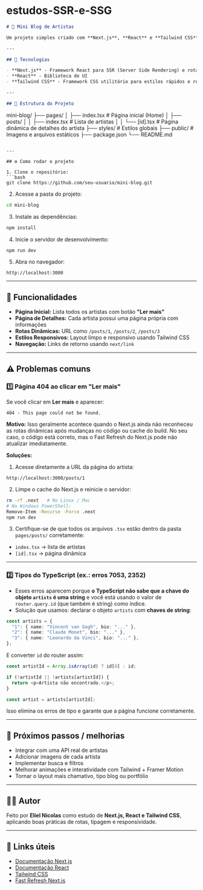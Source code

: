 # estudos-SSR-e-SSG



```markdown
# 🎨 Mini Blog de Artistas

Um projeto simples criado com **Next.js**, **React** e **Tailwind CSS**, que permite explorar conceitos de rotas dinâmicas, renderização de páginas e navegação entre páginas.

---

## 🚀 Tecnologias

- **Next.js** - Framework React para SSR (Server Side Rendering) e rotas dinâmicas
- **React** - Biblioteca de UI
- **Tailwind CSS** - Framework CSS utilitário para estilos rápidos e responsivos

---

## 📂 Estrutura do Projeto

```

mini-blog/
├── pages/
│   ├── index.tsx        # Página inicial (Home)
│   ├── posts/
│   │   ├── index.tsx    # Lista de artistas
│   │   └── \[id].tsx     # Página dinâmica de detalhes do artista
├── styles/              # Estilos globais
├── public/              # Imagens e arquivos estáticos
├── package.json
└── README.md

````

---

## ⚙️ Como rodar o projeto

1. Clone o repositório:
```bash
git clone https://github.com/seu-usuario/mini-blog.git
````

2. Acesse a pasta do projeto:

```bash
cd mini-blog
```

3. Instale as dependências:

```bash
npm install
```

4. Inicie o servidor de desenvolvimento:

```bash
npm run dev
```

5. Abra no navegador:

```
http://localhost:3000
```

---

## 📌 Funcionalidades

* **Página Inicial:** Lista todos os artistas com botão **"Ler mais"**
* **Página de Detalhes:** Cada artista possui uma página própria com informações
* **Rotas Dinâmicas:** URL como `/posts/1`, `/posts/2`, `/posts/3`
* **Estilos Responsivos:** Layout limpo e responsivo usando Tailwind CSS
* **Navegação:** Links de retorno usando `next/link`

---

## ⚠️ Problemas comuns

### 1️⃣ Página 404 ao clicar em "Ler mais"

Se você clicar em **Ler mais** e aparecer:

```
404 - This page could not be found.
```

**Motivo:**
Isso geralmente acontece quando o Next.js ainda não reconheceu as rotas dinâmicas após mudanças no código ou cache do build. No seu caso, o código está correto, mas o Fast Refresh do Next.js pode não atualizar imediatamente.

**Soluções:**

1. Acesse diretamente a URL da página do artista:

```
http://localhost:3000/posts/1
```

2. Limpe o cache do Next.js e reinicie o servidor:

```bash
rm -rf .next   # No Linux / Mac
# No Windows PowerShell:
Remove-Item -Recurse -Force .next
npm run dev
```

3. Certifique-se de que todos os arquivos `.tsx` estão dentro da pasta `pages/posts/` corretamente:

* `index.tsx` → lista de artistas
* `[id].tsx` → página dinâmica

---

### 2️⃣ Tipos do TypeScript (ex.: erros 7053, 2352)

* Esses erros aparecem porque **o TypeScript não sabe que a chave do objeto `artists` é uma string** e você está usando o valor de `router.query.id` (que também é string) como índice.
* Solução que usamos: declarar o objeto `artists` com **chaves de string**:

```ts
const artists = {
  "1": { name: "Vincent van Gogh", bio: "..." },
  "2": { name: "Claude Monet", bio: "..." },
  "3": { name: "Leonardo da Vinci", bio: "..." },
};
```

E converter `id` do router assim:

```ts
const artistId = Array.isArray(id) ? id[0] : id;

if (!artistId || !artists[artistId]) {
  return <p>Artista não encontrado.</p>;
}

const artist = artists[artistId];
```

Isso elimina os erros de tipo e garante que a página funcione corretamente.

---

## 📝 Próximos passos / melhorias

* Integrar com uma API real de artistas
* Adicionar imagens de cada artista
* Implementar busca e filtros
* Melhorar animações e interatividade com Tailwind + Framer Motion
* Tornar o layout mais chamativo, tipo blog ou portfólio

---

## 👨‍💻 Autor

Feito por **Eliel Nicolas** como estudo de **Next.js, React e Tailwind CSS**, aplicando boas práticas de rotas, tipagem e responsividade.

---

## 🔗 Links úteis

* [Documentação Next.js](https://nextjs.org/docs)
* [Documentação React](https://react.dev/)
* [Tailwind CSS](https://tailwindcss.com/)
* [Fast Refresh Next.js](https://nextjs.org/docs/messages/fast-refresh-reload)

```


